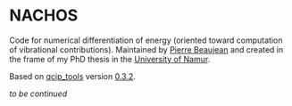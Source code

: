 # NACHOS

Code for numerical differentiation of energy (oriented toward computation of vibrational contributions).
Maintained by [Pierre Beaujean](pierre.beaujean@unamur.be) and created in the frame of my PhD thesis in the [University of Namur](https://www.unamur.be).

Based on [qcip_tools](https://gitlab.unamur.be/pierre.beaujean/qcip_tools) version [0.3.2](https://git.pierrebeaujean.net/pierre/qcip_tools/tree/release-v0.3.2).

*to be continued*
